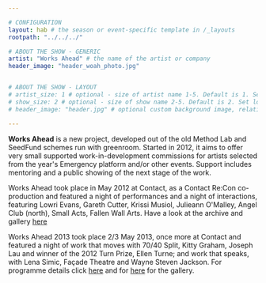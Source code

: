 ```yaml
---

# CONFIGURATION
layout: hab # the season or event-specific template in /_layouts
rootpath: "../../../"

# ABOUT THE SHOW - GENERIC
artist: "Works Ahead" # the name of the artist or company
header_image: "header_woah_photo.jpg"   


# ABOUT THE SHOW - LAYOUT
# artist_size: 1 # optional - size of artist name 1-5. Default is 1. Set longer names to lower values
# show_size: 2 # optional - size of show name 2-5. Default is 2. Set longer names to lower values
# header_image: "header.jpg" # optional custom background image, relative to current page

---
```


**Works Ahead** is a new project, developed out of the old Method Lab and SeedFund schemes run with greenroom.  Started in 2012, it aims to offer very small supported work-in-development commissions for artists selected from the year's Emergency platform and/or other events. Support includes mentoring and a public showing of the next stage of the work.    

Works Ahead took place in May 2012 at Contact, as a Contact Re:Con co-production and featured a night of performances and a night of interactions, featuring Lowri Evans, Gareth Cutter, Krissi Musiol, Julieann O'Malley, Angel Club (north), Small Acts, Fallen Wall Arts.  Have a look at the archive and gallery [here](/archive/2012-woah/index.html)    

Works Ahead 2013 took place 2/3 May 2013, once more at Contact and featured a night of work that moves with 70/40 Split, Kitty Graham, Joseph Lau and winner of the 2012 Turn Prize, Ellen Turne; and work that speaks, with Lena Simic, Façade Theatre and Wayne Steven Jackson. For programme details click [here](/archive/2013-worksahead/index.html) and for [here](/galleries/2013-woah/index.html) for the gallery.   


